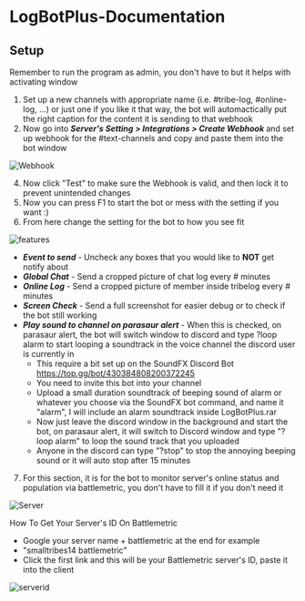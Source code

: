 # LogBotPlus-Documentation
## Setup
Remember to run the program as admin, you don't have to but it helps with activating window
1. Set up a new channels with appropriate name (i.e. #tribe-log, #online-log, ...) or just one if you like it that way, the bot will automactically put the right caption for the content it is sending to that webhook
2. Now go into _**Server's Setting > Integrations > Create Webhook**_ and set up webhook for the #text-channels and copy and paste them into the bot window 

![Webhook](https://user-images.githubusercontent.com/12405800/132083505-7d4876ca-118b-401a-920b-afd806583809.png) 

4. Now click "Test" to make sure the Webhook is valid, and then lock it to prevent unintended changes
5. Now you can press F1 to start the bot or mess with the setting if you want :)
7. From here change the setting for the bot to how you see fit

![features](https://user-images.githubusercontent.com/12405800/132083729-d49b580e-e9db-4331-af50-03ac0c4e525a.png)

- _**Event to send**_ - Uncheck any boxes that you would like to **NOT** get notify about
- _**Global Chat**_ - Send a cropped picture of chat log every # minutes
- _**Online Log**_ - Send a cropped picture of member inside tribelog every # minutes
- _**Screen Check**_ - Send a full screenshot for easier debug or to check if the bot still working
- _**Play sound to channel on parasaur alert**_ - When this is checked, on parasaur alert, the bot will switch window to discord and type ?loop alarm to start looping a soundtrack in the voice channel the discord user is currently in
  - This require a bit set up on the SoundFX Discord Bot https://top.gg/bot/430384808200372245
  - You need to invite this bot into your channel
  - Upload a small duration soundtrack of beeping sound of alarm or whatever you choose via the SoundFX bot command, and name it "alarm", I will include an alarm soundtrack inside LogBotPlus.rar
  - Now just leave the discord window in the background and start the bot, on parasaur alert, it will switch to Discord window and type "?loop alarm" to loop the sound track that you uploaded
  - Anyone in the discord can type "?stop" to stop the annoying beeping sound or it will auto stop after 15 minutes
7. For this section, it is for the bot to monitor server's online status and population via battlemetric, you don't have to fill it if you don't need it

![Server](https://user-images.githubusercontent.com/12405800/132084181-60b51a2c-6881-491d-9a16-1022dc7b0b00.png)

How To Get Your Server's ID On Battlemetric
- Google your server name + battlemetric at the end for example
- "smalltribes14 battlemetric"
- Click the first link and this will be your Battlemetric server's ID, paste it into the client 

![serverid](https://user-images.githubusercontent.com/12405800/132084285-004bfa6d-6f97-47b1-a21a-2118921344b0.png)

